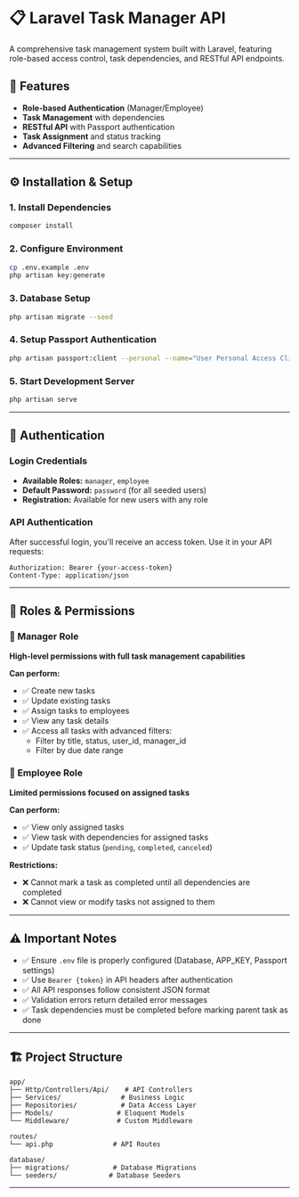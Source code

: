 # 📋 Laravel Task Manager API

A comprehensive task management system built with Laravel, featuring role-based access control, task dependencies, and RESTful API endpoints.

## 🚀 Features

- **Role-based Authentication** (Manager/Employee)
- **Task Management** with dependencies
- **RESTful API** with Passport authentication
- **Task Assignment** and status tracking
- **Advanced Filtering** and search capabilities

---

## ⚙️ Installation & Setup

### 1. Install Dependencies
```bash
composer install
```

### 2. Configure Environment
```bash
cp .env.example .env
php artisan key:generate
```

### 3. Database Setup
```bash
php artisan migrate --seed
```

### 4. Setup Passport Authentication
```bash
php artisan passport:client --personal --name="User Personal Access Client"
```

### 5. Start Development Server
```bash
php artisan serve
```

---

## 🔐 Authentication

### Login Credentials
- **Available Roles:** `manager`, `employee`
- **Default Password:** `password` (for all seeded users)
- **Registration:** Available for new users with any role

### API Authentication
After successful login, you'll receive an access token. Use it in your API requests:

```http
Authorization: Bearer {your-access-token}
Content-Type: application/json
```

---

## 👥 Roles & Permissions

### 🏢 Manager Role
**High-level permissions with full task management capabilities**

**Can perform:**
- ✅ Create new tasks
- ✅ Update existing tasks
- ✅ Assign tasks to employees
- ✅ View any task details
- ✅ Access all tasks with advanced filters:
  - Filter by title, status, user_id, manager_id
  - Filter by due date range

### 👤 Employee Role
**Limited permissions focused on assigned tasks**

**Can perform:**
- ✅ View only assigned tasks
- ✅ View task with dependencies for assigned tasks
- ✅ Update task status (`pending`, `completed`, `canceled`)

**Restrictions:**
- ❌ Cannot mark a task as completed until all dependencies are completed
- ❌ Cannot view or modify tasks not assigned to them

---

## ⚠️ Important Notes

- ✅ Ensure `.env` file is properly configured (Database, APP_KEY, Passport settings)
- ✅ Use `Bearer {token}` in API headers after authentication
- ✅ All API responses follow consistent JSON format
- ✅ Validation errors return detailed error messages
- ✅ Task dependencies must be completed before marking parent task as done

---

## 🏗️ Project Structure

```
app/
├── Http/Controllers/Api/    # API Controllers
├── Services/               # Business Logic
├── Repositories/           # Data Access Layer
├── Models/                # Eloquent Models
└── Middleware/            # Custom Middleware

routes/
└── api.php               # API Routes

database/
├── migrations/           # Database Migrations
└── seeders/             # Database Seeders
```

---
